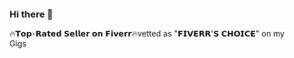 ### Hi there 👋

🔥𝗧𝗼𝗽-𝗥𝗮𝘁𝗲𝗱 𝗦𝗲𝗹𝗹𝗲𝗿 𝗼𝗻 𝗙𝗶𝘃𝗲𝗿𝗿🔥vetted as "𝗙𝗜𝗩𝗘𝗥𝗥'𝗦 𝗖𝗛𝗢𝗜𝗖𝗘" on my Gigs

<!--
**saimabbas/saimabbas** is a ✨ _special_ ✨ repository because its `README.md` (this file) appears on your GitHub profile.

Here are some ideas to get you started:

- 🔭 I’m currently working on ...
- 🌱 I’m currently learning ...
- 👯 I’m looking to collaborate on ...
- 🤔 I’m looking for help with ...
- 💬 Ask me about ...
- 📫 How to reach me: ...
- 😄 Pronouns: ...
- ⚡ Fun fact: ...
-->
